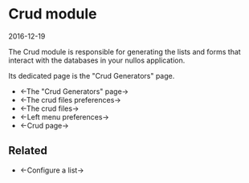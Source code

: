 Crud module
===================
2016-12-19



The Crud module is responsible for generating the lists and forms that interact with the databases 
in your nullos application.

Its dedicated page is the "Crud Generators" page.


- <-The "Crud Generators" page->
- <-The crud files preferences->
- <-The crud files->
- <-Left menu preferences->
- <-Crud page->




Related
-----------
- <-Configure a list->



